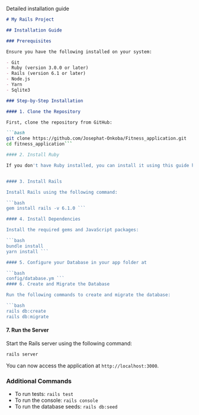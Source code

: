 Detailed installation guide 

```markdown
# My Rails Project

## Installation Guide

### Prerequisites

Ensure you have the following installed on your system:

- Git
- Ruby (version 3.0.0 or later)
- Rails (version 6.1 or later)
- Node.js
- Yarn
- Sqlite3

### Step-by-Step Installation

#### 1. Clone the Repository

First, clone the repository from GitHub:

```bash
git clone https://github.com/Josephat-Onkoba/Fitness_application.git
cd fitness_application```

#### 2. Install Ruby

If you don't have Ruby installed, you can install it using this guide https://gorails.com/setup/windows/11 on Windows 11


#### 3. Install Rails

Install Rails using the following command:

```bash
gem install rails -v 6.1.0 ```

#### 4. Install Dependencies

Install the required gems and JavaScript packages:

```bash
bundle install
yarn install ```

#### 5. Configure your Database in your app folder at 

```bash
config/database.ym ```
#### 6. Create and Migrate the Database

Run the following commands to create and migrate the database:

```bash
rails db:create
rails db:migrate
```

#### 7. Run the Server

Start the Rails server using the following command:

```bash
rails server
```

You can now access the application at `http://localhost:3000`.

### Additional Commands

- To run tests: `rails test`
- To run the console: `rails console`
- To run the database seeds: `rails db:seed`


```
